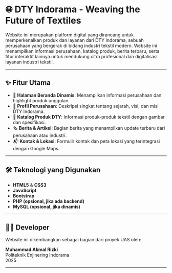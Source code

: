 # 🌐 DTY Indorama - Weaving the Future of Textiles

Website ini merupakan platform digital yang dirancang untuk memperkenalkan produk dan layanan dari DTY Indorama, sebuah perusahaan yang bergerak di bidang industri tekstil modern. Website ini menampilkan informasi perusahaan, katalog produk, berita terbaru, serta fitur interaktif lainnya untuk mendukung citra profesional dan digitalisasi layanan industri tekstil.

---

## ✨ Fitur Utama

- 🔎 **Halaman Beranda Dinamis**: Menampilkan informasi perusahaan dan highlight produk unggulan.
- 📄 **Profil Perusahaan**: Deskripsi singkat tentang sejarah, visi, dan misi DTY Indorama.
- 🧵 **Katalog Produk DTY**: Informasi produk-produk tekstil dengan gambar dan spesifikasi.
- 🗞️ **Berita & Artikel**: Bagian berita yang menampilkan update terbaru dari perusahaan atau industri.
- 📬 **Kontak & Lokasi**: Formulir kontak dan peta lokasi yang terintegrasi dengan Google Maps.

---

## 🛠 Teknologi yang Digunakan

- **HTML5** & **CSS3**  
- **JavaScript**  
- **Bootstrap**  
- **PHP (opsional, jika ada backend)**  
- **MySQL (opsional, jika dinamis)**

---

## 🧑‍💻 Developer

Website ini dikembangkan sebagai bagian dari proyek UAS oleh:

**Muhammad Akmal Rizki**  
Politeknik Enjinering Indorama  
2025

---
